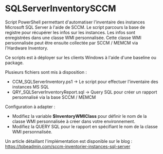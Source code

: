 # SQLServerInventorySCCM

Script PowerShell permettant d'automatiser l'inventaire des instances Microsoft SQL Server à l'aide de SCCM. 
Le script parcours la base de registre pour récupérer les infos sur les instances. Les infos sont enregistrées dans une classe WMI personnalisée. 
Cette classe WMI personnalisée peut être ensuite collectée par SCCM / MEMCM via l'Hardware Inventory.

Ce scripts est à déployer sur les clients Windows à l'aide d'une baseline ou package. 

Plusieurs fichiers sont mis à disposition : 
- CCM_SQLServerInventory.ps1 -> Le script pour effectuer l'inventaire des instances MS SQL 
- QRY_SQLServerInventoryReport.sql -> Query SQL pour créer un rapport personnalisé via la base SCCM / MEMCM

Configuration à adapter : 
- Modifiez la variable <b>$InventoryWMIClass</b> pour définir le nom de la classe WMI personnalisée à créer dans votre environnement. 
- Modifiez la QUERY SQL pour le rapport en spécifiant le nom de la classe WMI personnalisée.

Un article détaillant l'implémentation est disponible sur le blog : 
https://tobeadmin.com/sccm-inventorier-instances-sql-server
